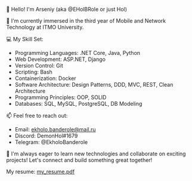 👋 Hello! I'm Arseniy (aka @EHolBRole or just Hol)

🌱 I'm currently immersed in the third year of Mobile and Network Technology at ITMO University.

💻 My Skill Set:
- Programming Languages: .NET Core, Java, Python
- Web Development: ASP.NET, Django
- Version Control: Git
- Scripting: Bash
- Containerization: Docker
- Software Architecture: Design Patterns, DDD, MVC, REST, Clean Architecture
- Programming Principles: OOP, SOLID
- Databases: SQL, MySQL, PostgreSQL, DB Modeling

📫 Feel free to reach out:
- Email: ekholo.banderole@mail.ru
- Discord: DemonHol#1679
- Telegram: @EkholoBanderole

🌟 I'm always eager to learn new technologies and collaborate on exciting projects! Let's connect and build something great together!

My resume: [my_resume.pdf](https://github.com/user-attachments/files/17297971/my_resume.pdf)
